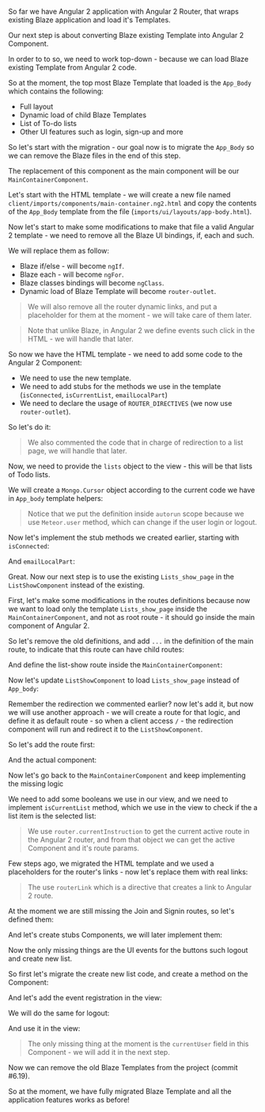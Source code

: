 So far we have Angular 2 application with Angular 2 Router, that wraps existing Blaze application and load it's Templates.

Our next step is about converting Blaze existing Template into Angular 2 Component.

In order to to so, we need to work top-down - because we can load Blaze existing Template from Angular 2 code.

So at the moment, the top most Blaze Template that loaded is the `App_Body` which contains the following:

- Full layout
- Dynamic load of child Blaze Templates
- List of To-do lists
- Other UI features such as login, sign-up and more

So let's start with the migration - our goal now is to migrate the `App_Body` so we can remove the Blaze files in the end of this step.

The replacement of this component as the main component will be our `MainContainerComponent`.

Let's start with the HTML template - we will create a new file named `client/imports/components/main-container.ng2.html` and copy the contents of the `App_Body` template from the file (`imports/ui/layouts/app-body.html`).

Now let's start to make some modifications to make that file a valid Angular 2 template - we need to remove all the Blaze UI bindings, if, each and such.

We will replace them as follow:

- Blaze if/else - will become `ngIf`.
- Blaze each - will become `ngFor`.
- Blaze classes bindings will become `ngClass`.
- Dynamic load of Blaze Template will become `router-outlet`.

> We will also remove all the router dynamic links, and put a placeholder for them at the moment - we will take care of them later.

<diffbox tutorial="migration-angular2" step="6.1"></diffbox>

> Note that unlike Blaze, in Angular 2 we define events such click in the HTML - we will handle that later.

So now we have the HTML template - we need to add some code to the Angular 2 Component:

- We need to use the new template.
- We need to add stubs for the methods we use in the template (`isConnected`, `isCurrentList`, `emailLocalPart`)
- We need to declare the usage of `ROUTER_DIRECTIVES` (we now use `router-outlet`).

So let's do it:

<diffbox tutorial="migration-angular2" step="6.2"></diffbox>

> We also commented the code that in charge of redirection to a list page, we will handle that later.

Now, we need to provide the `lists` object to the view - this will be that lists of Todo lists.

We will create a `Mongo.Cursor` object according to the current code we have in `App_body` template helpers:

<diffbox tutorial="migration-angular2" step="6.3"></diffbox>

> Notice that we put the definition inside `autorun` scope because we use `Meteor.user` method, which can change if the user login or logout.

Now let's implement the stub methods we created earlier, starting with `isConnected`:

<diffbox tutorial="migration-angular2" step="6.4"></diffbox>

And `emailLocalPart`:

<diffbox tutorial="migration-angular2" step="6.5"></diffbox>

Great. Now our next step is to use the existing `Lists_show_page` in the `ListShowComponent` instead of the existing.

First, let's make some modifications in the routes definitions because now we want to load only the template `Lists_show_page` inside the `MainContainerComponent`, and not as root route - it should go inside the main component of Angular 2.

So let's remove the old definitions, and add `...` in the definition of the main route, to indicate that this route can have child routes:

<diffbox tutorial="migration-angular2" step="6.6"></diffbox>

And define the list-show route inside the `MainContainerComponent`:

<diffbox tutorial="migration-angular2" step="6.7"></diffbox>

Now let's update `ListShowComponent` to load `Lists_show_page` instead of `App_body`:

<diffbox tutorial="migration-angular2" step="6.8"></diffbox>

Remember the redirection we commented earlier? now let's add it, but now we will use another approach - we will create a route for that logic, and define it as default route - so when a client access `/` - the redirection component will run and redirect it to the `ListShowComponent`.

So let's add the route first:

<diffbox tutorial="migration-angular2" step="6.9"></diffbox>

And the actual component:

<diffbox tutorial="migration-angular2" step="6.10"></diffbox>

Now let's go back to the `MainContainerComponent` and keep implementing the missing logic

We need to add some booleans we use in our view, and we need to implement `isCurrentList` method, which we use in the view to check if the a list item is the selected list:

<diffbox tutorial="migration-angular2" step="6.11"></diffbox>

> We use `router.currentInstruction` to get the current active route in the Angular 2 router, and from that object we can get the active Component and it's route params.

Few steps ago, we migrated the HTML template and we used a placeholders for the router's links - now let's replace them with real links:

<diffbox tutorial="migration-angular2" step="6.12"></diffbox>

> The use `routerLink` which is a directive that creates a link to Angular 2 route.

At the moment we are still missing the Join and Signin routes, so let's defined them:

<diffbox tutorial="migration-angular2" step="6.13"></diffbox>

And let's create stubs Components, we will later implement them:

<diffbox tutorial="migration-angular2" step="6.14" filename="client/imports/components/join.component.ts"></diffbox>

<diffbox tutorial="migration-angular2" step="6.14" filename="client/imports/components/signin.component.ts"></diffbox>

Now the only missing things are the UI events for the buttons such logout and create new list.

So first let's migrate the create new list code, and create a method on the Component:

<diffbox tutorial="migration-angular2" step="6.15"></diffbox>

And let's add the event registration in the view:

<diffbox tutorial="migration-angular2" step="6.16"></diffbox>

We will do the same for logout:

<diffbox tutorial="migration-angular2" step="6.17"></diffbox>

And use it in the view:

<diffbox tutorial="migration-angular2" step="6.18"></diffbox>

> The only missing thing at the moment is the `currentUser` field in this Component - we will add it in the next step.

Now we can remove the old Blaze Templates from the project (commit #6.19).

So at the moment, we have fully migrated Blaze Template and all the application features works as before!
